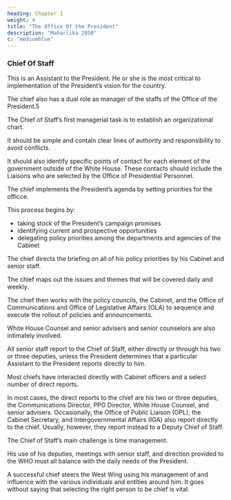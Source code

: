 ```yaml
---
heading: Chapter 1
weight: 4
title: "The Office Of the President"
description: "Maharlika 2050"
c: "mediumblue"
---
```



### Chief Of Staff

This is an Assistant to the President. He or she is the most critical to implementation of the President’s vision for the country.

The chief also has a dual role as manager of the staffs of the Office of the President.5 

The Chief of Staff’s first managerial task is to establish an organizational chart.

It should be simple and contain clear lines of authority and responsibility to avoid conflicts. 

It should also identify specific points of contact for each element of the government outside of the White House. These contacts should include the Liaisons who are selected by the Office of Presidential Personnel.

The chief implements the President’s agenda by setting priorities for the officce.

This process begins by:
- taking stock of the President’s campaign promises
- identifying current and prospective opportunities
- delegating policy priorities among the departments and agencies of the Cabinet

The chief directs the briefing on all of his policy priorities by his Cabinet and senior staff. 

The chief maps out the issues and themes that will be covered daily and weekly.

The chief then works with the policy councils, the Cabinet, and the Office of Communications and Office of Legislative Affairs (OLA) to sequence and execute the rollout of policies and announcements. 

White House Counsel and senior advisers and senior counselors are also intimately involved.

All senior staff report to the Chief of Staff, either directly or through his two or three deputies, unless the President determines that a particular Assistant to the President reports directly to him. 

Most chiefs have interacted directly with Cabinet officers and a select number of direct reports. 

In most cases, the direct reports to the chief are his two or three deputies, the Communications Director, PPO Director, White House Counsel, and senior advisers. Occasionally, the Office of Public Liaison (OPL), the Cabinet Secretary, and Intergovernmental Affairs (IGA) also report directly to the chief. Usually, however, they report instead to a Deputy Chief of Staff.

The Chief of Staff’s main challenge is time management.

His use of his deputies, meetings with senior staff, and direction provided to the WHO must all balance with the daily needs of the President. 

A successful chief steers the West Wing using his management of and influence with the various individuals and entities around him. It goes without saying that selecting the right person to be chief is vital.

